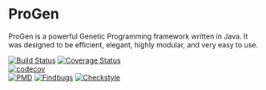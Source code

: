 ProGen
======

ProGen is a powerful Genetic Programming framework written in Java.
It was designed to be efficient, elegant, highly modular, and very easy to use.

[![Build Status](https://travis-ci.org/pro-gen/progen.svg?branch=master)](https://travis-ci.org/pro-gen/progen)
[![Coverage Status](https://coveralls.io/repos/pro-gen/progen/badge.svg?branch=master)](https://coveralls.io/r/pro-gen/progen?branch=master)</br>
[![codecov](https://codecov.io/gh/pro-gen/progen/branch/master/graph/badge.svg)](https://codecov.io/gh/pro-gen/progen)</br>
[![PMD](http://pro-gen.github.io/pmd.svg)](http://pro-gen.github.io/reports/pmd.html)
[![Findbugs](http://pro-gen.github.io/findbugs.svg)](http://pro-gen.github.io/reports/findbugs.html)
[![Checkstyle](http://pro-gen.github.io/checkstyle.svg)](http://pro-gen.github.io/reports/checkstyle.html)

